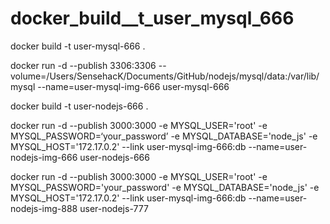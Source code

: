 # docker\_build\_\_t\_user\_mysql\_666

docker build -t user-mysql-666 .

docker run -d  --publish 3306:3306  --volume=/Users/SensehacK/Documents/GitHub/nodejs/mysql/data:/var/lib/mysql  --name=user-mysql-img-666 user-mysql-666

docker build -t user-nodejs-666 .

docker run -d  --publish 3000:3000  -e MYSQL\_USER='root'  -e MYSQL\_PASSWORD=‘your\_password’  -e MYSQL\_DATABASE='node\_js'  -e MYSQL\_HOST='172.17.0.2'  --link user-mysql-img-666:db  --name=user-nodejs-img-666 user-nodejs-666

docker run -d  --publish 3000:3000  -e MYSQL\_USER='root'  -e MYSQL\_PASSWORD='your\_password'  -e MYSQL\_DATABASE='node\_js'  -e MYSQL\_HOST='172.17.0.2'  --link user-mysql-img-666:db  --name=user-nodejs-img-888 user-nodejs-777


